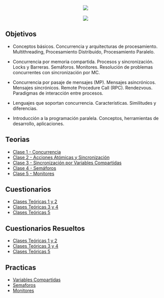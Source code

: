 ﻿<div align="center"> 
<img src="https://readme-typing-svg.demolab.com?font=Fira+Code&size=30&duration=1200&pause=1000&color=FFFFF&center=true&width=435&lines=Programación Concurrente"/>
</div>
﻿<div align="center"> 
<img src="https://media4.giphy.com/media/qgQUggAC3Pfv687qPC/giphy.gif"/>



</div>

<h2>Objetivos</h2>

- Conceptos básicos. Concurrencia y arquitecturas de procesamiento.
Multithreading, Procesamiento Distribuido, Procesamiento Paralelo.

- Concurrencia por memoria compartida. Procesos y sincronización.
Locks y Barreras. Semáforos. Monitores. Resolución de problemas
concurrentes con sincronización por MC.

- Concurrencia por pasaje de mensajes (MP). Mensajes asincrónicos.
Mensajes sincrónicos. Remote Procedure Call (RPC). Rendezvous.
Paradigmas de interacción entre procesos.

- Lenguajes que soportan concurrencia. Características. Similitudes y
diferencias.

- Introducción a la programación paralela. Conceptos, herramientas
de desarrollo, aplicaciones.

<h2>Teorias</h2>

- [Clase 1 - Concurrencia](Teorias/Clase-1---Programacin-Concurrente---2023--Clase.pdf/)
- [Clase 2 - Acciones Atómicas y Sincronización](Teorias/Clase-2---Programacin-Concurrente---2023--Clase.pdf/)
- [Clase 3 - Sincronización por Variables Compartidas](Teorias/Clase-3---Programacin-Concurrente---2023--Clase.pdf/)
- [Clase 4 - Semáforos](Teorias/Clase-4---Programacin-Concurrente---2023--Clase.pdf/)
- [Clase 5 - Monitores](Teorias/Clase-5---Programacin-Concurrente---2023--Clase.pdf/)

<h2>Cuestionarios</h2>

- [Clases Teóricas 1 y 2 ](Cuestionarios/preguntas-clases-1y2.pdf/)
- [Clases Teóricas 3 y 4 ](Cuestionarios/preguntas-clases-3y4.pdf/)
- [Clases Teóricas 5 ](Cuestionarios/preguntas-clases-5.pdf/)

<h2>Cuestionarios Resueltos</h2>

- [Clases Teóricas 1 y 2 ](Cuestionarios/Cuestionario1y2/)
- [Clases Teóricas 3 y 4 ](Cuestionarios/preguntas-clases-3y4.pdf/)
- [Clases Teóricas 5 ](Cuestionarios/preguntas-clases-5.pdf/)


<h2>Practicas</h2>

- [Variables Compartidas](Practicas/Practica1)
- [Semaforos](Practicas/Practica2)
- [Monitores](Practicas/Practica3)

